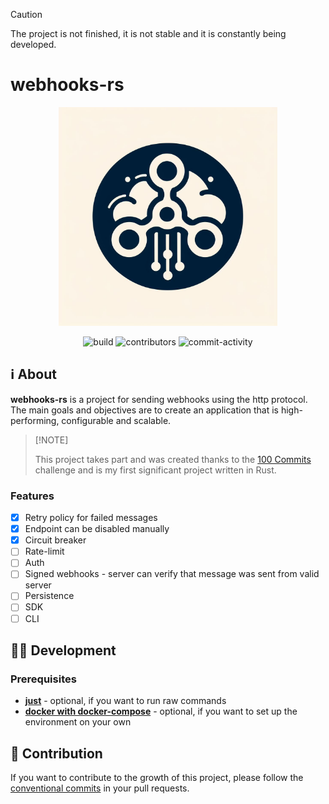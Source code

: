> [!CAUTION]
> The project is not finished, it is not stable and it is constantly being developed.

# webhooks-rs

<div align="center">
    <img src="assets/logo.jpeg" width="350">
</div>

<p align="center">
    <img src="https://github.com/manhunto/webhooks-rs/actions/workflows/rust.yml/badge.svg?branch=master" alt="build"/>
    <img src="https://img.shields.io/github/contributors/manhunto/webhooks-rs" alt="contributors"/>
    <img src="https://img.shields.io/github/commit-activity/m/manhunto/webhooks-rs" alt="commit-activity"/>
</p>

## ℹ️ About

**webhooks-rs** is a project for sending webhooks using the http protocol. The main goals and objectives are to create
an application that is high-performing, configurable and scalable.

>
> \[!NOTE]
>
> This project takes part and was created thanks to the [100 Commits](https://100commitow.pl/) challenge and is my first
> significant project written in Rust.

### Features

- [x] Retry policy for failed messages
- [x] Endpoint can be disabled manually
- [x] Circuit breaker
- [ ] Rate-limit
- [ ] Auth
- [ ] Signed webhooks - server can verify that message was sent from valid server
- [ ] Persistence
- [ ] SDK
- [ ] CLI

## 👨‍💻 Development

### Prerequisites

- **[just](https://github.com/casey/just)** - optional, if you want to run raw commands
- **[docker with docker-compose](https://www.docker.com/products/docker-desktop/)** - optional, if you want to set up
  the environment on your own

## 🤝 Contribution

If you want to contribute to the growth of this project, please follow
the [conventional commits](https://www.conventionalcommits.org/) in your pull requests.
